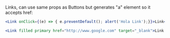 Links, can use same props as Buttons but generates "a" element so it accepts href:

```jsx
<Link onClick={(e) => { e.preventDefault(); alert('Hola Link');}}>Link</Link>
```
```jsx
<Link filled primary href="http://www.google.com" target="_blank">Link www.google.com</Link>
```
